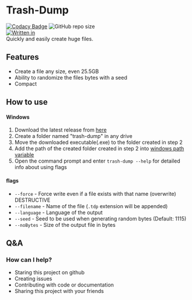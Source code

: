 # Trash-Dump
[![Codacy Badge](https://app.codacy.com/project/badge/Grade/2efb564860dc43458b7108f07fa78818)](https://www.codacy.com/gh/flew-software/trash-dump/dashboard?utm_source=github.com&amp;utm_medium=referral&amp;utm_content=flew-software/trash-dump&amp;utm_campaign=Badge_Grade)
![GitHub repo size](https://img.shields.io/github/repo-size/flew-software/trash-dump)   
[![Written in](https://img.shields.io/badge/Written%20in-golang-blue)](https://golang.org)   
Quickly and easily create huge files.

## Features
* Create a file any size, even 25.5GB
* Ability to randomize the files bytes with a seed
* Compact


## How to use
#### Windows
1. Download the latest release from [here](https://github.com/flew-software/trash-dump/releases/latest)
2. Create a folder named "trash-dump" in any drive
3. Move the downloaded executable(.exe) to the folder created in step 2
4. Add the path of the created folder created in step 2 into [windows path variable](https://docs.alfresco.com/4.2/tasks/fot-addpath.html) 
5. Open the command prompt and enter `trash-dump --help` for detailed info about using flags 

#### flags
* `--force` - Force write even if a file exists with that name (overwrite) DESTRUCTIVE
* `--filename` - Name of the file (`.tdp` extension will be appended)
* `--language` - Language of the output
* `--seed` - Seed to be used when generating random bytes (Default: 1115)
* `--noBytes` - Size of the output file in bytes

## Q&A
### How can I help?
* Staring this project on github
* Creating issues
* Contributing with code or documentation
* Sharing this project with your friends
